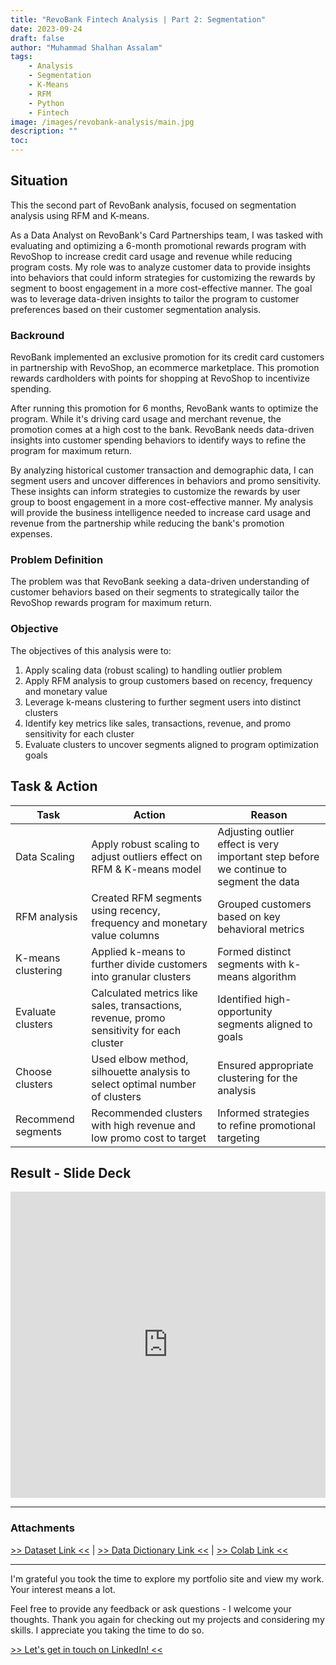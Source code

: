 ```yaml
---
title: "RevoBank Fintech Analysis | Part 2: Segmentation"
date: 2023-09-24
draft: false
author: "Muhammad Shalhan Assalam"
tags:
    - Analysis
    - Segmentation
    - K-Means
    - RFM
    - Python
    - Fintech
image: /images/revobank-analysis/main.jpg
description: ""
toc:
---
```


## Situation
This the second part of RevoBank analysis, focused on segmentation analysis using RFM and K-means.

As a Data Analyst on RevoBank's Card Partnerships team, I was tasked with evaluating and optimizing a 6-month promotional rewards program with RevoShop to increase credit card usage and revenue while reducing program costs. My role was to analyze customer data to provide insights into behaviors that could inform strategies for customizing the rewards by segment to boost engagement in a more cost-effective manner. The goal was to leverage data-driven insights to tailor the program to customer preferences based on their customer segmentation analysis.

### Backround
RevoBank implemented an exclusive promotion for its credit card customers in partnership with RevoShop, an ecommerce marketplace. This promotion rewards cardholders with points for shopping at RevoShop to incentivize spending.

After running this promotion for 6 months, RevoBank wants to optimize the program. While it's driving card usage and merchant revenue, the promotion comes at a high cost to the bank. RevoBank needs data-driven insights into customer spending behaviors to identify ways to refine the program for maximum return.

By analyzing historical customer transaction and demographic data, I can segment users and uncover differences in behaviors and promo sensitivity. These insights can inform strategies to customize the rewards by user group to boost engagement in a more cost-effective manner. My analysis will provide the business intelligence needed to increase card usage and revenue from the partnership while reducing the bank's promotion expenses.

### Problem Definition
The problem was that RevoBank seeking a data-driven understanding of customer behaviors based on their segments to strategically tailor the RevoShop rewards program for maximum return.

### Objective
The objectives of this analysis were to:

1. Apply scaling data (robust scaling) to handling outlier problem
2. Apply RFM analysis to group customers based on recency, frequency and monetary value
3. Leverage k-means clustering to further segment users into distinct clusters
4. Identify key metrics like sales, transactions, revenue, and promo sensitivity for each cluster
5. Evaluate clusters to uncover segments aligned to program optimization goals

## Task & Action
| Task | Action | Reason |
|-|-|-|
| Data Scaling | Apply robust scaling to adjust outliers effect on RFM & K-means model | Adjusting outlier effect is very important step before we continue to segment the data |
| RFM analysis | Created RFM segments using recency, frequency and monetary value columns | Grouped customers based on key behavioral metrics |  
| K-means clustering | Applied k-means to further divide customers into granular clusters | Formed distinct segments with k-means algorithm |
| Evaluate clusters | Calculated metrics like sales, transactions, revenue, promo sensitivity for each cluster | Identified high-opportunity segments aligned to goals |
| Choose clusters | Used elbow method, silhouette analysis to select optimal number of clusters | Ensured appropriate clustering for the analysis | 
| Recommend segments | Recommended clusters with high revenue and low promo cost to target | Informed strategies to refine promotional targeting |

## Result - Slide Deck

<iframe src="https://docs.google.com/presentation/d/e/2PACX-1vQ1KUVUdRk-XJR6ooaVw3PerF_XJE-3nYSUzYYWTFPjymOnSGRy1BLGi3lbK7OTZWBAZbJ5q35mEZBH/embed?start=false&loop=false&delayms=3000" frameborder="0" width="100%" height="490" allowfullscreen="true" mozallowfullscreen="true" webkitallowfullscreen="true"></iframe>

---

### Attachments

<a href="https://drive.google.com/file/d/1bwpWSicFoFt1huv2QBIgdKLxVlLelaqJ/view?usp=drive_link" target="_blank">>> Dataset Link <<</a> | <a href="https://docs.google.com/spreadsheets/d/1XjQ1lTtFOMRSr_EisXxnM6EJYu2Y0_zt/edit?usp=sharing&ouid=113457939531194487813&rtpof=true&sd=true" target="_blank">>> Data Dictionary Link <<</a> | <a href="https://colab.research.google.com/drive/1TeJJ0HOznBSrNT1Eg_WuSGruDohirvrh?usp=sharing" target="_blank">>> Colab Link <<</a>

---

I'm grateful you took the time to explore my portfolio site and view my work. Your interest means a lot. 

Feel free to provide any feedback or ask questions - I welcome your thoughts. Thank you again for checking out my projects and considering my skills. I appreciate you taking the time to do so.

<a href="https://www.linkedin.com/in/muhammad-shalhan-assalam-b42973200/" target="_blank">>> Let's get in touch on LinkedIn! <<</a>